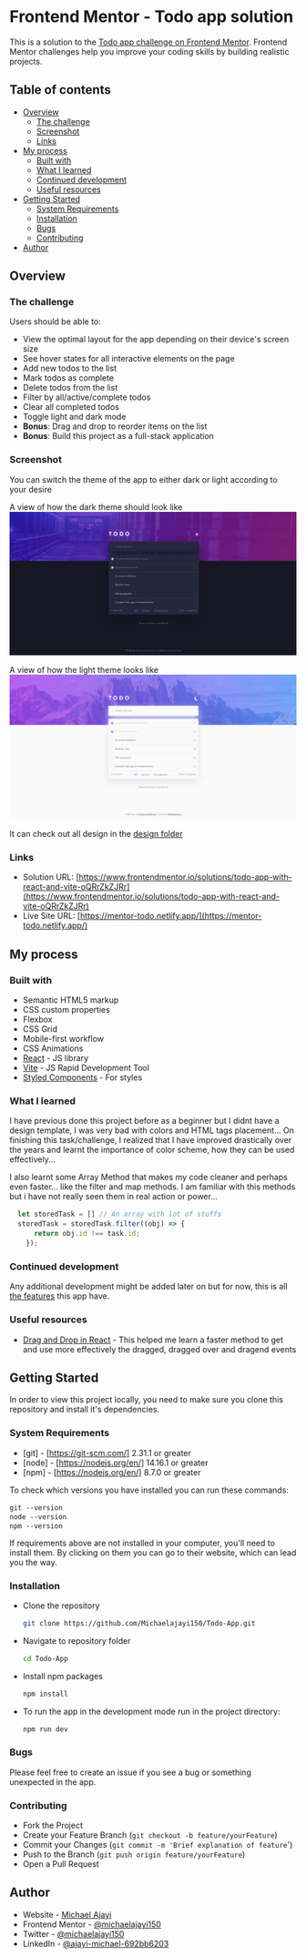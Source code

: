 # Frontend Mentor - Todo app solution

This is a solution to the [Todo app challenge on Frontend Mentor](https://www.frontendmentor.io/challenges/todo-app-Su1_KokOW). Frontend Mentor challenges help you improve your coding skills by building realistic projects.

## Table of contents

- [Overview](#overview)
  - [The challenge](#the-challenge)
  - [Screenshot](#screenshot)
  - [Links](#links)
- [My process](#my-process)
  - [Built with](#built-with)
  - [What I learned](#what-i-learned)
  - [Continued development](#continued-development)
  - [Useful resources](#useful-resources)
- [Getting Started](#getting-started)
  - [System Requirements](#system-requirements)
  - [Installation](#installation)
  - [Bugs](#bugs)
  - [Contributing](#contributing)
- [Author](#author)

## Overview

### The challenge

Users should be able to:

- View the optimal layout for the app depending on their device's screen size
- See hover states for all interactive elements on the page
- Add new todos to the list
- Mark todos as complete
- Delete todos from the list
- Filter by all/active/complete todos
- Clear all completed todos
- Toggle light and dark mode
- **Bonus**: Drag and drop to reorder items on the list
- **Bonus**: Build this project as a full-stack application

### Screenshot
You can switch the theme of the app to either dark or light according to your desire

A view of how the dark theme should look like
![](./public/dark-mode.png)

A view of how the light theme looks like
![](./public/light-mode.png)

It can check out all design in the [design folder](./design/)

### Links

- Solution URL: [https://www.frontendmentor.io/solutions/todo-app-with-react-and-vite-oQRrZkZJRr](https://www.frontendmentor.io/solutions/todo-app-with-react-and-vite-oQRrZkZJRr)
- Live Site URL: [https://mentor-todo.netlify.app/](https://mentor-todo.netlify.app/)

## My process

### Built with

- Semantic HTML5 markup
- CSS custom properties
- Flexbox
- CSS Grid
- Mobile-first workflow
- CSS Animations
- [React](https://reactjs.org/) - JS library
- [Vite](https://vitejs.dev/) - JS Rapid Development Tool
- [Styled Components](https://styled-components.com/) - For styles

### What I learned

I have previous done this project before as a beginner but I didnt have a design template, I was very bad with colors and HTML tags placement... On finishing this task/challenge, I realized that I have improved drastically over the years and learnt the importance of color scheme, how they can be used effectively...

I also learnt some Array Method that makes my code cleaner and perhaps even faster... like the filter and map methods. I am familiar with this methods but i have not really seen them in real action or power...

```js
  let storedTask = [] // An array with lot of stuffs
  storedTask = storedTask.filter((obj) => {
      return obj.id !== task.id;
    });
```

### Continued development

Any additional development might be added later on but for now, this is all [the features](#the-challenge) this app have.

### Useful resources

- [Drag and Drop in React](https://www.youtube.com/watch?v=CYKDtVZr_Jw) - This helped me learn a faster method to get and use more effectively the dragged, dragged over and dragend events

## Getting Started

In order to view this project locally, you need to make sure you clone this repository and install it's dependencies.

### System Requirements

- [git] - [https://git-scm.com/] 2.31.1 or greater
- [node] - [https://nodejs.org/en/] 14.16.1 or greater
- [npm] - [https://nodejs.org/en/] 8.7.0 or greater

To check which versions you have installed you can run these commands:
```
git --version
node --version
npm --version
```
If requirements above are not installed in your computer, you'll need to install them. By clicking on them you can go to their website, which can lead you the way.

### Installation

- Clone the repository
  ```sh
  git clone https://github.com/Michaelajayi150/Todo-App.git
  ```
- Navigate to repository folder
  ```sh
  cd Todo-App
  ```
- Install npm packages
  ```sh
  npm install
  ```
- To run the app in the development mode run in the project directory: 
  ```sh
  npm run dev
  ```

### Bugs

Please feel free to create an issue if you see a bug or something unexpected in the app.

### Contributing

- Fork the Project
- Create your Feature Branch (`git checkout -b feature/yourFeature`)
- Commit your Changes (`git commit -m 'Brief explanation of feature`')
- Push to the Branch (`git push origin feature/yourFeature`)
- Open a Pull Request

## Author

- Website - [Michael Ajayi](https://michael-a.netlify.app)
- Frontend Mentor - [@michaelajayi150](https://www.frontendmentor.io/profile/michaelajayi150)
- Twitter - [@michaelajayi150](https://www.twitter.com/michaelajayi150)
- LinkedIn - [@ajayi-michael-692bb6203](https://www.linkedin.com/in/ajayi-michael-692bb6203/)
